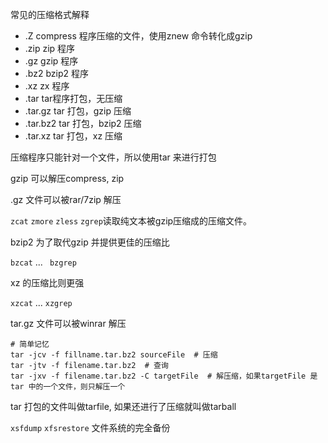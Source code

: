 常见的压缩格式解释

- .Z  compress 程序压缩的文件，使用znew 命令转化成gzip
- .zip  zip 程序
- .gz  gzip 程序
- .bz2  bzip2 程序
- .xz  zx 程序
- .tar  tar程序打包，无压缩
- .tar.gz  tar 打包，gzip 压缩
- .tar.bz2  tar 打包，bzip2 压缩
- .tar.xz  tar 打包，xz 压缩



压缩程序只能针对一个文件，所以使用tar 来进行打包



gzip 可以解压compress, zip

.gz 文件可以被rar/7zip 解压

`zcat` `zmore` `zless` `zgrep`读取纯文本被gzip压缩成的压缩文件。  



bzip2 为了取代gzip 并提供更佳的压缩比

`bzcat` ... ` bzgrep` 



xz 的压缩比则更强

`xzcat` ... `xzgrep`



tar.gz 文件可以被winrar 解压

```shell
# 简单记忆
tar -jcv -f fillname.tar.bz2 sourceFile  # 压缩 
tar -jtv -f filename.tar.bz2  # 查询
tar -jxv -f filename.tar.bz2 -C targetFile  # 解压缩，如果targetFile 是tar 中的一个文件，则只解压一个
```

tar 打包的文件叫做tarfile, 如果还进行了压缩就叫做tarball  



`xsfdump` `xfsrestore` 文件系统的完全备份



